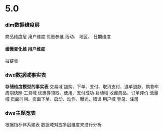 # 5.0
  ### dim数据维度层
  商品维度层
  用户维度
  优惠券维
  活动、 地区、 日期维度
  #### 缓慢变化维  用户维度
  拉链表
  
  ### dwd数据域事实表
  **存储维度模型的事实表**
  交易域
    加购、下单、支付、取消支付、退单退款、购物车周期快照
  工具域
    优惠券领取、使用、支付成功
  互动域
     收藏商品、订单评价
  流量域
      页面时间、页面下单、启动、动作、曝光、错误
  用户域
      登录、注册
      
   ### dws主题宽表
   根据指标体系建表
   数据域对应多层维度来进行分析
   
   
   
